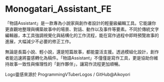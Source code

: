 # Monogatari_Assistant_FE

「物語Assistant」是一款專為小說家與創作者設計的輕量級編輯工具。它能讓你更直觀地整理與構築故事中的場景、對話、動作以及事件等要素。不同於傳統文字編輯器，本工具強調視覺化與結構化的工作流程，能在寫作過程中即時預覽故事的進展，大幅減少不必要的修正工作。

無論是長篇小說、輕小說，還是短篇故事，都能靈活支援。透過模組化設計，創作者能迅速將靈感轉化為稿件。「物語Assistant」不僅僅是寫作工具，更是協助你維持故事一致性與條理性的「創作夥伴」，讓寫作流程更加順暢。

Logo靈感來源於 ProgrammingVTuberLogos / GitHub@Aikoyori
